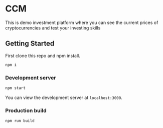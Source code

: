 # CCM
 This is demo investment platform where you can see the current prices of cryptocurrencies and test your investing skills 

## Getting Started

First clone this repo and npm install.

```bash
npm i
```
### Development server

```bash
npm start
```

You can view the development server at `localhost:3000`.

### Production build

```bash
npm run build
```


